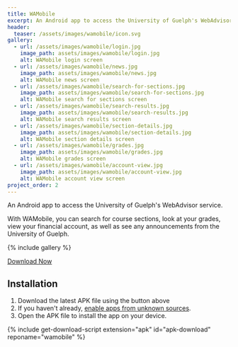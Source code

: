 ```yaml
---
title: WAMobile
excerpt: An Android app to access the University of Guelph's WebAdvisor service.
header:
  teaser: /assets/images/wamobile/icon.svg
gallery:
  - url: /assets/images/wamobile/login.jpg
    image_path: assets/images/wamobile/login.jpg
    alt: WAMobile login screen
  - url: /assets/images/wamobile/news.jpg
    image_path: assets/images/wamobile/news.jpg
    alt: WAMobile news screen
  - url: /assets/images/wamobile/search-for-sections.jpg
    image_path: assets/images/wamobile/search-for-sections.jpg
    alt: WAMobile search for sections screen
  - url: /assets/images/wamobile/search-results.jpg
    image_path: assets/images/wamobile/search-results.jpg
    alt: WAMobile search results screen
  - url: /assets/images/wamobile/section-details.jpg
    image_path: assets/images/wamobile/section-details.jpg
    alt: WAMobile section details screen
  - url: /assets/images/wamobile/grades.jpg
    image_path: assets/images/wamobile/grades.jpg
    alt: WAMobile grades screen
  - url: /assets/images/wamobile/account-view.jpg
    image_path: assets/images/wamobile/account-view.jpg
    alt: WAMobile account view screen
project_order: 2
---
```


An Android app to access the University of Guelph's WebAdvisor service.

With WAMobile, you can search for course sections, look at your grades, view your financial account, as well as see any announcements from the University of Guelph.

{% include gallery %}

<div class="download-button">
<a href="https://github.com/ryangwsimmons/WAMobile/releases/latest" class="btn btn--primary" id="apk-download">Download Now</a>
</div>

## Installation
1. Download the latest APK file using the button above
2. If you haven't already, [enable apps from unknown sources](https://www.androidcentral.com/unknown-sources).
3. Open the APK file to install the app on your device.

{% include get-download-script extension="apk" id="apk-download" reponame="wamobile" %}
